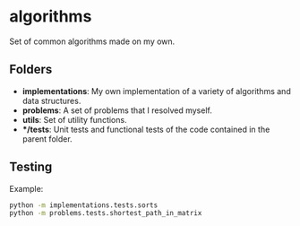 # algorithms
Set of common algorithms made on my own.

## Folders

 - **implementations**: My own implementation of a variety of algorithms and data structures.
 - **problems**: A set of problems that I resolved myself.
 - **utils**: Set of utility functions.
 - **\*/tests**: Unit tests and functional tests of the code contained in the parent folder.

## Testing

Example:

```bash
python -m implementations.tests.sorts
python -m problems.tests.shortest_path_in_matrix
```

